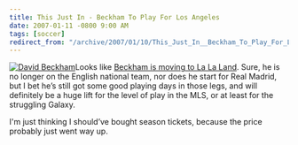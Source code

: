 ```yaml
---
title: This Just In - Beckham To Play For Los Angeles
date: 2007-01-11 -0800 9:00 AM
tags: [soccer]
redirect_from: "/archive/2007/01/10/This_Just_In__Beckham_To_Play_For_Los_Angeles.aspx/"
---
```


[![David
Beckham](https://haacked.com/images/haacked_com/WindowsLiveWriter/ThisJustInBeckhamToPlayForLosAngeles_8FE4/david-beckham-11_thumb.jpg)](https://haacked.com/images/haacked_com/WindowsLiveWriter/ThisJustInBeckhamToPlayForLosAngeles_8FE4/david-beckham-11%5B2%5D.jpg)Looks
like [Beckham is moving to La La
Land](http://www.mlive.com/sportsflash/topstories/index.ssf?/base/sports-2/1168529366198350.xml&storylist= "Beckham Signs With Galaxy").
Sure, he is no longer on the English national team, nor does he start
for Real Madrid, but I bet he’s still got some good playing days in
those legs, and will definitely be a huge lift for the level of play in
the MLS, or at least for the struggling Galaxy.

I'm just thinking I should’ve bought season tickets, because the price
probably just went way up.

